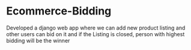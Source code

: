 # Ecommerce-Bidding
Developed a django web app where we can add new product listing and other users can bid on it and if the Listing is closed, person with highest bidding will be the winner
